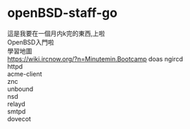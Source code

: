 # openBSD-staff-go
這是我要在一個月内k完的東西,上啦  
OpenBSD入門啦  
學習地圖  
https://wiki.ircnow.org/?n=Minutemin.Bootcamp 
doas 
ngircd  
httpd  
acme-client  
znc  
unbound  
nsd  
relayd  
smtpd  
dovecot
